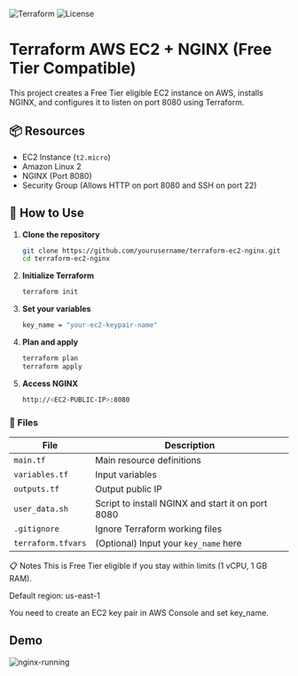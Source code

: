 ![Terraform](https://img.shields.io/badge/Terraform-v1.8+-623CE4?logo=terraform)
![License](https://img.shields.io/badge/license-MIT-green)

# Terraform AWS EC2 + NGINX (Free Tier Compatible)

This project creates a Free Tier eligible EC2 instance on AWS, installs NGINX, and configures it to listen on port 8080 using Terraform.

## 📦 Resources

- EC2 Instance (`t2.micro`)
- Amazon Linux 2
- NGINX (Port 8080)
- Security Group (Allows HTTP on port 8080 and SSH on port 22)

## 🚀 How to Use

1. **Clone the repository**
   ```bash
   git clone https://github.com/yourusername/terraform-ec2-nginx.git
   cd terraform-ec2-nginx

2. **Initialize Terraform**
   ```bash
   terraform init


3. **Set your variables**
   ```bash
   key_name = "your-ec2-keypair-name"

4. **Plan and apply**
   ```bash
   terraform plan
   terraform apply

5. **Access NGINX**
   ```bash
   http://<EC2-PUBLIC-IP>:8080

### 🧾 Files

| File              | Description                                         |
|-------------------|-----------------------------------------------------|
| `main.tf`         | Main resource definitions                          |
| `variables.tf`    | Input variables                                     |
| `outputs.tf`      | Output public IP                                    |
| `user_data.sh`    | Script to install NGINX and start it on port 8080  |
| `.gitignore`      | Ignore Terraform working files                      |
| `terraform.tfvars`| (Optional) Input your `key_name` here               |

📋 Notes
This is Free Tier eligible if you stay within limits (1 vCPU, 1 GB RAM).

Default region: us-east-1

You need to create an EC2 key pair in AWS Console and set key_name.

## Demo

![nginx-running](/nginx-running.png)
